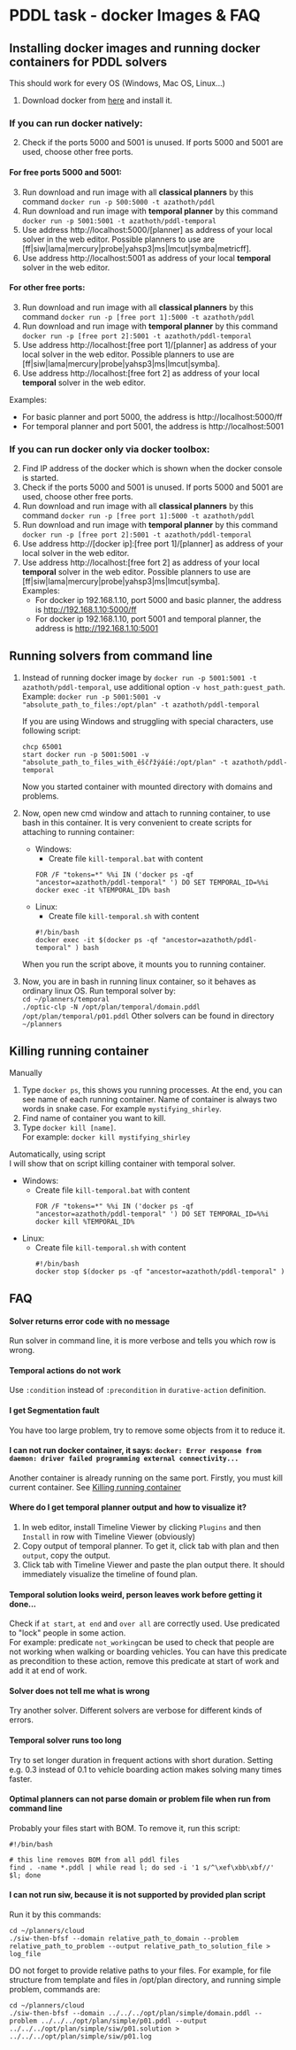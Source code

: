 # PDDL task - docker Images & FAQ

## Installing docker images and running docker containers for PDDL solvers

This should work for every OS (Windows, Mac OS, Linux...)  
1. Download docker from [here](https://www.docker.com/community-edition#/download) and install it.  

### If you can run docker natively:
2. Check if the ports 5000 and 5001 is unused. If ports 5000 and 5001 are used, choose other free ports.  

#### For free ports 5000 and 5001:
3. Run download and run image with all **classical planners** by this command `docker run -p 500:5000 -t azathoth/pddl`  
4. Run download and run image with **temporal planner** by this command `docker run -p 5001:5001 -t azathoth/pddl-temporal`  
5. Use address http://localhost:5000/[planner] as address of your local solver in the web editor.
Possible planners to use are [ff|siw|lama|mercury|probe|yahsp3|ms|lmcut|symba|metricff].  
6. Use address http://localhost:5001 as address of your local **temporal** solver in the web editor.

#### For other free ports:  
3. Run download and run image with all **classical planners** by this command `docker run -p [free port 1]:5000 -t azathoth/pddl`  
4. Run download and run image with **temporal planner** by this command `docker run -p [free port 2]:5001 -t azathoth/pddl-temporal`  
5. Use address http://localhost:[free port 1]/[planner] as address of your local solver in the web editor.
Possible planners to use are [ff|siw|lama|mercury|probe|yahsp3|ms|lmcut|symba].  
6. Use address http://localhost:[free fort 2] as address of your local **temporal** solver in the web editor.

Examples: 
 - For basic planner and port 5000, the address is http://localhost:5000/ff
 - For temporal planner and port 5001, the address is http://localhost:5001


### If you can run docker only via docker toolbox:
2. Find IP address of the docker which is shown when the docker console is started.
3. Check if the ports 5000 and 5001 is unused. If ports 5000 and 5001 are used, choose other free ports.  
4. Run download and run image with all **classical planners** by this command `docker run -p [free port 1]:5000 -t azathoth/pddl`
5. Run download and run image with **temporal planner** by this command `docker run -p [free port 2]:5001 -t azathoth/pddl-temporal`  
6. Use address http://[docker ip]:[free port 1]/[planner] as address of your local solver in the web editor.
7. Use address http://localhost:[free fort 2] as address of your local **temporal** solver in the web editor.
Possible planners to use are [ff|siw|lama|mercury|probe|yahsp3|ms|lmcut|symba].  
Examples: 
     - For docker ip 192.168.1.10, port 5000 and basic planner, the address is http://192.168.1.10:5000/ff
     - For docker ip 192.168.1.10, port 5001 and temporal planner, the address is http://192.168.1.10:5001

## Running solvers from command line
1.  Instead of running docker image by `docker run -p 5001:5001 -t azathoth/pddl-temporal`, use additional option `-v host_path:guest_path`.  
    Example: `docker run -p 5001:5001 -v "absolute_path_to_files:/opt/plan" -t azathoth/pddl-temporal`

    If you are using Windows and struggling with special characters, use following script:
    ```
    chcp 65001
    start docker run -p 5001:5001 -v "absolute_path_to_files_with_ěščřžýáíé:/opt/plan" -t azathoth/pddl-temporal
    ```
    Now you started container with mounted directory with domains and problems.  

2.  Now, open new cmd window and attach to running container, to use bash in this container.
    It is very convenient to create scripts for attaching to running container:
    - Windows:  
        - Create file `kill-temporal.bat` with content  
        ```
        FOR /F "tokens=*" %%i IN ('docker ps -qf "ancestor=azathoth/pddl-temporal" ') DO SET TEMPORAL_ID=%%i
        docker exec -it %TEMPORAL_ID% bash
        ```
    - Linux: 
        - Create file `kill-temporal.sh` with content  
        ```
        #!/bin/bash  
        docker exec -it $(docker ps -qf "ancestor=azathoth/pddl-temporal" ) bash
        ```
    When you run the script above, it mounts you to running container.

3.  Now, you are in bash in running linux container, so it behaves as ordinary linux OS.
    Run temporal solver by:  
    `cd ~/planners/temporal`  
    `./optic-clp -N /opt/plan/temporal/domain.pddl /opt/plan/temporal/p01.pddl`
    Other solvers can be found in directory `~/planners`

## Killing running container
Manually  
1. Type `docker ps`, this shows you running processes. At the end, you can see name of each running container. 
Name of container is always two words in snake case. For example `mystifying_shirley`.
2. Find name of container you want to kill.
3. Type `docker kill [name]`.  
For example: `docker kill mystifying_shirley`
  
Automatically, using script  
I will show that on script killing container with temporal solver.
- Windows:  
  - Create file `kill-temporal.bat` with content  
    ```
    FOR /F "tokens=*" %%i IN ('docker ps -qf "ancestor=azathoth/pddl-temporal" ') DO SET TEMPORAL_ID=%%i 
    docker kill %TEMPORAL_ID%
    ```
- Linux: 
  - Create file `kill-temporal.sh` with content  
    ```
    #!/bin/bash  
    docker stop $(docker ps -qf "ancestor=azathoth/pddl-temporal" )
    ```

## FAQ

#### Solver returns error code with no message
Run solver in command line, it is more verbose and tells you which row is wrong.

#### Temporal actions do not work
Use `:condition` instead of `:precondition` in `durative-action` definition.

#### I get Segmentation fault
You have too large problem, try to remove some objects from it to reduce it.

#### I can not run docker container, it says: `docker: Error response from daemon: driver failed programming external connectivity...`
Another container is already running on the same port. Firstly, you must kill current container. See [Killing running container](#killing-running-container)

#### Where do I get temporal planner output and how to visualize it?
1. In web editor, install Timeline Viewer by clicking `Plugins` and then `Install` in row with Timeline Viewer (obviously)
2. Copy output of temporal planner. To get it, click tab with plan and then `output`, copy the output.
3. Click tab with Timeline Viewer and paste the plan output there. It should immediately visualize the timeline of found plan.

#### Temporal solution looks weird, person leaves work before getting it done...
Check if `at start`, `at end` and `over all` are correctly used. 
Use predicated to "lock" people in some action.  
For example: predicate `not_working`can be used to check that people are not working when walking or boarding vehicles. 
You can have this predicate as precondition to these action, remove this predicate at start of work and add it at end of work. 

#### Solver does not tell me what is wrong
Try another solver. Different solvers are verbose for different kinds of errors.

#### Temporal solver runs too long
Try to set longer duration in frequent actions with short duration. Setting e.g. 0.3 instead of 0.1 to vehicle boarding action makes solving many times faster.

#### Optimal planners can not parse domain or problem file when run from command line
Probably your files start with BOM. To remove it, run this script:
```
#!/bin/bash

# this line removes BOM from all pddl files
find . -name *.pddl | while read l; do sed -i '1 s/^\xef\xbb\xbf//'  $l; done
```

#### I can not run siw, because it is not supported by provided plan script
Run it by this commands:
```
cd ~/planners/cloud
./siw-then-bfsf --domain relative_path_to_domain --problem relative_path_to_problem --output relative_path_to_solution_file > log_file
```
DO not forget to provide relative paths to your files.
For example, for file structure from template and files in /opt/plan directory, and running simple problem, commands are:
```
cd ~/planners/cloud
./siw-then-bfsf --domain ../../../opt/plan/simple/domain.pddl --problem ../../../opt/plan/simple/p01.pddl --output ../../../opt/plan/simple/siw/p01.solution > ../../../opt/plan/simple/siw/p01.log
```
